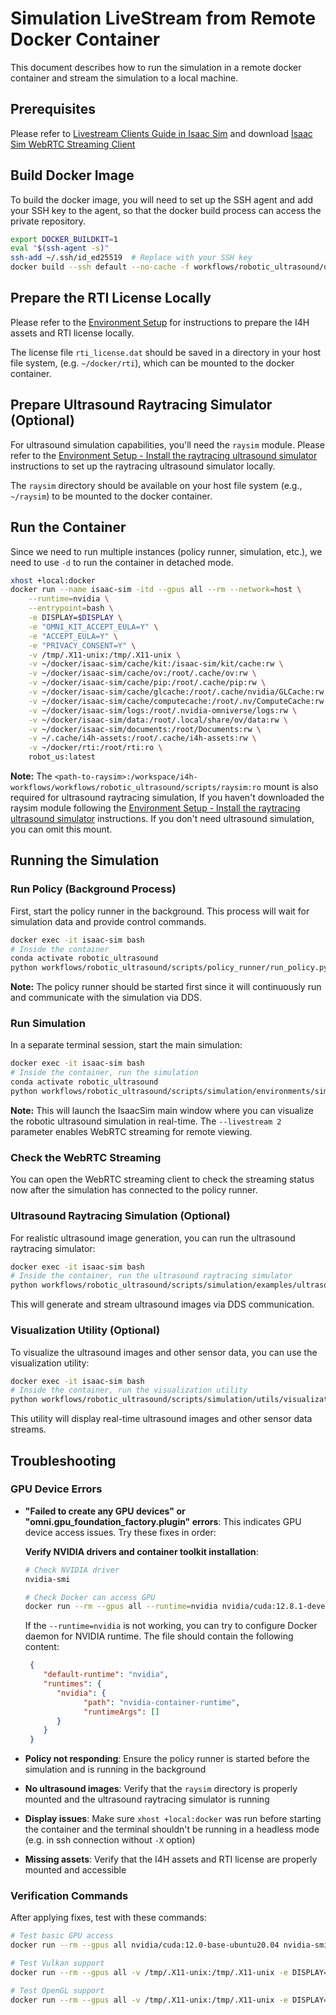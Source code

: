 # Simulation LiveStream from Remote Docker Container

This document describes how to run the simulation in a remote docker container and stream the simulation to a local machine.

## Prerequisites

Please refer to [Livestream Clients Guide in Isaac Sim](https://docs.isaacsim.omniverse.nvidia.com/latest/installation/manual_livestream_clients.html#isaac-sim-short-webrtc-streaming-client) and download [Isaac Sim WebRTC Streaming Client](https://docs.isaacsim.omniverse.nvidia.com/latest/installation/download.html#isaac-sim-latest-release)

## Build Docker Image

To build the docker image, you will need to set up the SSH agent and add your SSH key to the agent, so that the docker build process can access the private repository.

```bash
export DOCKER_BUILDKIT=1
eval "$(ssh-agent -s)"
ssh-add ~/.ssh/id_ed25519  # Replace with your SSH key
docker build --ssh default --no-cache -f workflows/robotic_ultrasound/docker/Dockerfile -t robot_us:latest .
```

## Prepare the RTI License Locally

Please refer to the [Environment Setup](../README.md#environment-setup) for instructions to prepare the I4H assets and RTI license locally.

The license file `rti_license.dat` should be saved in a directory in your host file system, (e.g. `~/docker/rti`), which can be mounted to the docker container.

## Prepare Ultrasound Raytracing Simulator (Optional)

For ultrasound simulation capabilities, you'll need the `raysim` module. Please refer to the [Environment Setup - Install the raytracing ultrasound simulator](../README.md#install-the-raytracing-ultrasound-simulator) instructions to set up the raytracing ultrasound simulator locally.

The `raysim` directory should be available on your host file system (e.g., `~/raysim`) to be mounted to the docker container.

## Run the Container

Since we need to run multiple instances (policy runner, simulation, etc.), we need to use `-d` to run the container in detached mode.

```bash
xhost +local:docker
docker run --name isaac-sim -itd --gpus all --rm --network=host \
    --runtime=nvidia \
    --entrypoint=bash \
    -e DISPLAY=$DISPLAY \
    -e "OMNI_KIT_ACCEPT_EULA=Y" \
    -e "ACCEPT_EULA=Y" \
    -e "PRIVACY_CONSENT=Y" \
    -v /tmp/.X11-unix:/tmp/.X11-unix \
    -v ~/docker/isaac-sim/cache/kit:/isaac-sim/kit/cache:rw \
    -v ~/docker/isaac-sim/cache/ov:/root/.cache/ov:rw \
    -v ~/docker/isaac-sim/cache/pip:/root/.cache/pip:rw \
    -v ~/docker/isaac-sim/cache/glcache:/root/.cache/nvidia/GLCache:rw \
    -v ~/docker/isaac-sim/cache/computecache:/root/.nv/ComputeCache:rw \
    -v ~/docker/isaac-sim/logs:/root/.nvidia-omniverse/logs:rw \
    -v ~/docker/isaac-sim/data:/root/.local/share/ov/data:rw \
    -v ~/docker/isaac-sim/documents:/root/Documents:rw \
    -v ~/.cache/i4h-assets:/root/.cache/i4h-assets:rw \
    -v ~/docker/rti:/root/rti:ro \
    robot_us:latest
```

**Note:** The `<path-to-raysim>:/workspace/i4h-workflows/workflows/robotic_ultrasound/scripts/raysim:ro` mount is also required for ultrasound raytracing simulation, If you haven't downloaded the raysim module following the [Environment Setup - Install the raytracing ultrasound simulator](../README.md#install-the-raytracing-ultrasound-simulator) instructions. If you don't need ultrasound simulation, you can omit this mount.

## Running the Simulation

### Run Policy (Background Process)

First, start the policy runner in the background. This process will wait for simulation data and provide control commands.

```bash
docker exec -it isaac-sim bash
# Inside the container
conda activate robotic_ultrasound
python workflows/robotic_ultrasound/scripts/policy_runner/run_policy.py
```

**Note:** The policy runner should be started first since it will continuously run and communicate with the simulation via DDS.

### Run Simulation

In a separate terminal session, start the main simulation:

```bash
docker exec -it isaac-sim bash
# Inside the container, run the simulation
conda activate robotic_ultrasound
python workflows/robotic_ultrasound/scripts/simulation/environments/sim_with_dds.py --enable_camera --livestream 2
```

**Note:** This will launch the IsaacSim main window where you can visualize the robotic ultrasound simulation in real-time. The `--livestream 2` parameter enables WebRTC streaming for remote viewing.

### Check the WebRTC Streaming

You can open the WebRTC streaming client to check the streaming status now after the simulation has connected to the policy runner.

### Ultrasound Raytracing Simulation (Optional)

For realistic ultrasound image generation, you can run the ultrasound raytracing simulator:

```bash
docker exec -it isaac-sim bash
# Inside the container, run the ultrasound raytracing simulator
python workflows/robotic_ultrasound/scripts/simulation/examples/ultrasound_raytracing.py
```

This will generate and stream ultrasound images via DDS communication.

### Visualization Utility (Optional)

To visualize the ultrasound images and other sensor data, you can use the visualization utility:

```bash
docker exec -it isaac-sim bash
# Inside the container, run the visualization utility
python workflows/robotic_ultrasound/scripts/simulation/utils/visualization.py
```

This utility will display real-time ultrasound images and other sensor data streams.

## Troubleshooting

### GPU Device Errors

- **"Failed to create any GPU devices" or "omni.gpu_foundation_factory.plugin" errors**: This indicates GPU device access issues. Try these fixes in order:

  **Verify NVIDIA drivers and container toolkit installation**:
     ```bash
     # Check NVIDIA driver
     nvidia-smi

     # Check Docker can access GPU
     docker run --rm --gpus all --runtime=nvidia nvidia/cuda:12.8.1-devel-ubuntu24.04 nvidia-smi
     ```
   If the `--runtime=nvidia` is not working, you can try to configure Docker daemon for NVIDIA runtime. The file should contain the following content:
     ```json
      {
         "default-runtime": "nvidia",
         "runtimes": {
            "nvidia": {
                  "path": "nvidia-container-runtime",
                  "runtimeArgs": []
            }
         }
      }
     ```

- **Policy not responding**: Ensure the policy runner is started before the simulation and is running in the background

- **No ultrasound images**: Verify that the `raysim` directory is properly mounted and the ultrasound raytracing simulator is running

- **Display issues**: Make sure `xhost +local:docker` was run before starting the container and the terminal shouldn't be running in a headless mode (e.g. in ssh connection without `-X` option)

- **Missing assets**: Verify that the I4H assets and RTI license are properly mounted and accessible

### Verification Commands

After applying fixes, test with these commands:

```bash
# Test basic GPU access
docker run --rm --gpus all nvidia/cuda:12.0-base-ubuntu20.04 nvidia-smi

# Test Vulkan support
docker run --rm --gpus all -v /tmp/.X11-unix:/tmp/.X11-unix -e DISPLAY=$DISPLAY robot_us:latest vulkaninfo

# Test OpenGL support
docker run --rm --gpus all -v /tmp/.X11-unix:/tmp/.X11-unix -e DISPLAY=$DISPLAY robot_us:latest glxinfo | head -20
```
